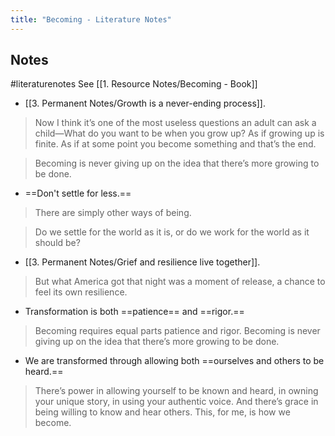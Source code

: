 ```yaml
---
title: "Becoming - Literature Notes"
---
```

## Notes
#literaturenotes 
See [[1. Resource Notes/Becoming - Book]]
- [[3. Permanent Notes/Growth is a never-ending process]].
> Now I think it’s one of the most useless questions an adult can ask a child—What do you want to be when you grow up? As if growing up is finite. As if at some point you become something and that’s the end.

  > Becoming is never giving up on the idea that there’s more growing to be done.
- ==Don't settle for less.==
>There are simply other ways of being.


  >Do we settle for the world as it is, or do we work for the world as it should be?

- [[3. Permanent Notes/Grief and resilience live together]].
>But what America got that night was a moment of release, a chance to feel its own resilience.

- Transformation is both ==patience== and ==rigor.==
>Becoming requires equal parts patience and rigor. Becoming is never giving up on the idea that there’s more growing to be done.

- We are transformed through allowing both ==ourselves and others to be heard.==
>There’s power in allowing yourself to be known and heard, in owning your unique story, in using your authentic voice. And there’s grace in being willing to know and hear others. This, for me, is how we become.

